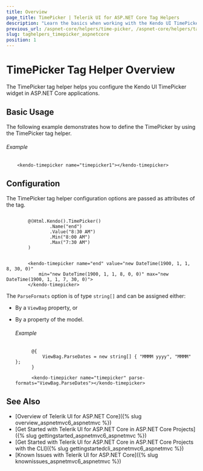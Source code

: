 ```yaml
---
title: Overview
page_title: TimePicker | Telerik UI for ASP.NET Core Tag Helpers
description: "Learn the basics when working with the Kendo UI TimePicker tag helper for ASP.NET Core (MVC 6 or ASP.NET Core MVC)."
previous_url: /aspnet-core/helpers/time-picker, /aspnet-core/helpers/tag-helpers/time-picker
slug: taghelpers_timepicker_aspnetcore
position: 1
---
```


# TimePicker Tag Helper Overview

The TimePicker tag helper helps you configure the Kendo UI TimePicker widget in ASP.NET Core applications.

## Basic Usage

The following example demonstrates how to define the TimePicker by using the TimePicker tag helper.

###### Example

        <kendo-timepicker name="timepicker1"></kendo-timepicker>

## Configuration

The TimePicker tag helper configuration options are passed as attributes of the tag.

```cshtml

        @(Html.Kendo().TimePicker()
                .Name("end")
                .Value("8:30 AM")
                .Min("8:00 AM")
                .Max("7:30 AM")
        )
```
```tagHelper

        <kendo-timepicker name="end" value="new DateTime(1900, 1, 1, 8, 30, 0)"
            min="new DateTime(1900, 1, 1, 8, 0, 0)" max="new DateTime(1900, 1, 1, 7, 30, 0)">
        </kendo-timepicker>
```

The `ParseFormats` option is of type `string[]` and can be assigned either:

* By a `ViewBag` property, or
* By a property of the model.

    ###### Example

            @{
                ViewBag.ParseDates = new string[] { "MMMM yyyy", "MMMM" };
            }

            <kendo-timepicker name="timepicker" parse-formats="ViewBag.ParseDates"></kendo-timepicker>

## See Also

* [Overview of Telerik UI for ASP.NET Core]({% slug overview_aspnetmvc6_aspnetmvc %})
* [Get Started with Telerik UI for ASP.NET Core in ASP.NET Core Projects]({% slug gettingstarted_aspnetmvc6_aspnetmvc %})
* [Get Started with Telerik UI for ASP.NET Core in ASP.NET Core Projects with the CLI]({% slug gettingstartedcli_aspnetmvc6_aspnetmvc %})
* [Known Issues with Telerik UI for ASP.NET Core]({% slug knownissues_aspnetmvc6_aspnetmvc %})
